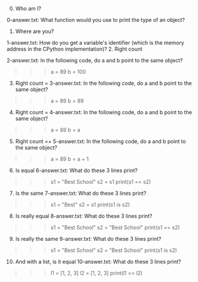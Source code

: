 0. Who am I?

0-answer.txt: What function would you use to print the type of an object?
1. Where are you?

1-answer.txt: How do you get a variable's identifier (which is the memory address in the CPython implementation)?
2. Right count

2-answer.txt: In the following code, do a and b point to the same object?
>>> a = 89
>>> b = 100
3. Right count =
3-answer.txt: In the following code, do a and b point to the same object?
>>> a = 89
>>> b = 89
4. Right count =
4-answer.txt: In the following code, do a and b point to the same object?
>>> a = 89
>>> b = a
5. Right count =+
5-answer.txt: In the following code, do a and b point to the same object?
>>> a = 89
>>> b = a + 1
6. Is equal
6-answer.txt: What do these 3 lines print?
>>> s1 = "Best School"
>>> s2 = s1
>>> print(s1 == s2)
7. Is the same
7-answer.txt: What do these 3 lines print?
>>> s1 = "Best"
>>> s2 = s1
>>> print(s1 is s2)
8. Is really equal
8-answer.txt: What do these 3 lines print?
>>> s1 = "Best School"
>>> s2 = "Best School"
>>> print(s1 == s2)
9. Is really the same
9-answer.txt: What do these 3 lines print?
>>> s1 = "Best School"
>>> s2 = "Best School"
>>> print(s1 is s2)
10. And with a list, is it equal
10-answer.txt: What do these 3 lines print?
>>> l1 = [1, 2, 3]
>>> l2 = [1, 2, 3]
>>> print(l1 == l2)

